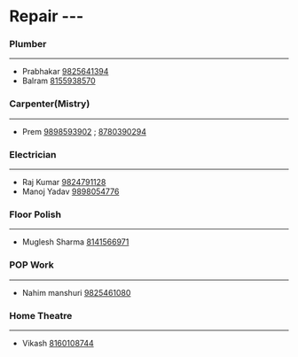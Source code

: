 # Repair ---
### Plumber
----
- Prabhakar [9825641394](tel:9825641394)
- Balram [8155938570](tel:8155938570)

### Carpenter(Mistry)
----
- Prem [9898593902](tel:9898593902) ; [8780390294](tel:8780390264)

### Electrician 
----
- Raj Kumar [9824791128](tel:9824791128)
- Manoj Yadav [9898054776](tel:9898054776)

### Floor Polish
----
- Muglesh Sharma [8141566971](tel:8141566971)

### POP Work
----
- Nahim manshuri [9825461080](tel:9825461080)

### Home Theatre 
----
- Vikash [8160108744](tel:8160108744)
